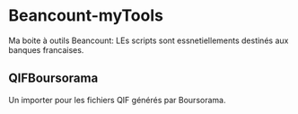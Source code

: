 # Beancount-myTools
Ma boite à outils Beancount: LEs scripts sont essnetiellements destinés aux banques francaises.

## QIFBoursorama 
Un importer pour les fichiers QIF générés par Boursorama.

## 
